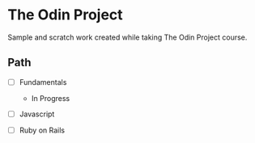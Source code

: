 # The Odin Project

Sample and scratch work created while taking The Odin Project course.

## Path

- [ ] Fundamentals
  - In Progress

- [ ] Javascript

- [ ] Ruby on Rails

